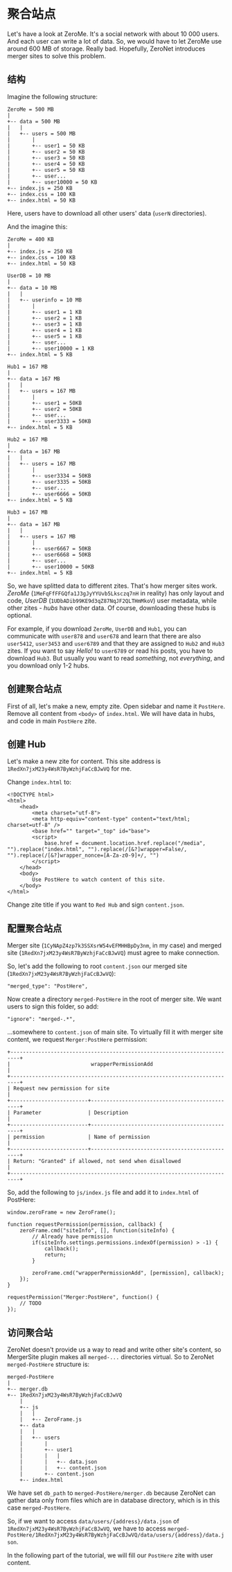 # 聚合站点

Let's have a look at ZeroMe. It's a social network with about 10 000 users. And each user can write a lot of data. So, we would have to let ZeroMe use around 600 MB of storage. Really bad. Hopefully, ZeroNet introduces merger sites to solve this problem.

## 结构

Imagine the following structure:

    ZeroMe = 500 MB
    |
    +-- data = 500 MB
    |   |
    |   +-- users = 500 MB
    |       |
    |       +-- user1 = 50 KB
    |       +-- user2 = 50 KB
    |       +-- user3 = 50 KB
    |       +-- user4 = 50 KB
    |       +-- user5 = 50 KB
    |       +-- user...
    |       +-- user10000 = 50 KB
    +-- index.js = 250 KB
    +-- index.css = 100 KB
    +-- index.html = 50 KB

Here, users have to download all other users' data (`userN` directories).

And the imagine this:

    ZeroMe = 400 KB
    |
    +-- index.js = 250 KB
    +-- index.css = 100 KB
    +-- index.html = 50 KB

    UserDB = 10 MB
    |
    +-- data = 10 MB
    |   |
    |   +-- userinfo = 10 MB
    |       |
    |       +-- user1 = 1 KB
    |       +-- user2 = 1 KB
    |       +-- user3 = 1 KB
    |       +-- user4 = 1 KB
    |       +-- user5 = 1 KB
    |       +-- user...
    |       +-- user10000 = 1 KB
    +-- index.html = 5 KB

    Hub1 = 167 MB
    |
    +-- data = 167 MB
    |   |
    |   +-- users = 167 MB
    |       |
    |       +-- user1 = 50KB
    |       +-- user2 = 50KB
    |       +-- user...
    |       +-- user3333 = 50KB
    +-- index.html = 5 KB

    Hub2 = 167 MB
    |
    +-- data = 167 MB
    |   |
    |   +-- users = 167 MB
    |       |
    |       +-- user3334 = 50KB
    |       +-- user3335 = 50KB
    |       +-- user...
    |       +-- user6666 = 50KB
    +-- index.html = 5 KB

    Hub3 = 167 MB
    |
    +-- data = 167 MB
    |   |
    |   +-- users = 167 MB
    |       |
    |       +-- user6667 = 50KB
    |       +-- user6668 = 50KB
    |       +-- user...
    |       +-- user10000 = 50KB
    +-- index.html = 5 KB

So, we have splitted data to different zites. That's how merger sites work. _ZeroMe_ (`1MeFqFfFFGQfa1J3gJyYYUvb5Lksczq7nH` in reality) has only layout and code, _UserDB_ (`1UDbADib99KE9d3qZ87NqJF2QLTHmMkoV`) user metadata, while other zites - _hubs_ have other data. Of course, downloading these hubs is optional.

For example, if you download `ZeroMe`, `UserDB` and `Hub1`, you can communicate with `user878` and `user678` and learn that there are also `user5412`, `user3453` and `user6789` and that they are assigned to `Hub2` and `Hub3` zites. If you want to say _Hello!_ to `user6789` or read his posts, you have to download `Hub3`. But usually you want to read _something_, not _everything_, and you download only 1-2 hubs.

## 创建聚合站点

First of all, let's make a new, empty zite. Open sidebar and name it `PostHere`. Remove all content from `<body>` of `index.html`. We will have data in hubs, and code in main `PostHere` zite.

## 创建 Hub

Let's make a new zite for content. This site address is `1RedXn7jxM23y4WsR7ByWzhjFaCcBJwVQ` for me.

Change `index.html` to:

    <!DOCTYPE html>
    <html>
        <head>
            <meta charset="utf-8">
            <meta http-equiv="content-type" content="text/html; charset=utf-8" />
            <base href="" target="_top" id="base">
            <script>
                base.href = document.location.href.replace("/media", "").replace("index.html", "").replace(/[&?]wrapper=False/, "").replace(/[&?]wrapper_nonce=[A-Za-z0-9]+/, "")
            </script>
        </head>
        <body>
            Use PostHere to watch content of this site.
        </body>
    </html>

Change zite title if you want to `Red Hub` and sign `content.json`.

## 配置聚合站点

Merger site (`1CyNApZ4zp7k3SSXsrW54vEFMHHBpDy3nm`, in my case) and merged site (`1RedXn7jxM23y4WsR7ByWzhjFaCcBJwVQ`) must agree to make connection.

So, let's add the following to root `content.json` our merged site (`1RedXn7jxM23y4WsR7ByWzhjFaCcBJwVQ`):

    "merged_type": "PostHere",

Now create a directory `merged-PostHere` in the root of merger site. We want users to sign this folder, so add:

    "ignore": "merged-.*",

...somewhere to `content.json` of main site. To virtually fill it with merger site content, we request `Merger:PostHere` permission:

    +-------------------------------------------------------------------------+
    |                          wrapperPermissionAdd                           |
    +-------------------------------------------------------------------------+
    | Request new permission for site                                         |
    +-------------------------+-----------------------------------------------+
    | Parameter               | Description                                   |
    +-------------------------+-----------------------------------------------+
    | permission              | Name of permission                            |
    +-------------------------+-----------------------------------------------+
    | Return: "Granted" if allowed, not send when disallowed                  |
    +-------------------------------------------------------------------------+

So, add the following to `js/index.js` file and add it to `index.html` of PostHere:

    window.zeroFrame = new ZeroFrame();

    function requestPermission(permission, callback) {
        zeroFrame.cmd("siteInfo", [], function(siteInfo) {
            // Already have permission
            if(siteInfo.settings.permissions.indexOf(permission) > -1) {
                callback();
                return;
            }

            zeroFrame.cmd("wrapperPermissionAdd", [permission], callback);
        });
    }

    requestPermission("Merger:PostHere", function() {
        // TODO
    });

## 访问聚合站

ZeroNet doesn't provide us a way to read and write other site's content, so MergerSite plugin makes all `merged-...` directories virtual. So to ZeroNet `merged-PostHere` structure is:

    merged-PostHere
    |
    +-- merger.db
    +-- 1RedXn7jxM23y4WsR7ByWzhjFaCcBJwVQ
        |
        +-- js
        |   |
        |   +-- ZeroFrame.js
        +-- data
        |   |
        |   +-- users
        |       |
        |       +-- user1
        |       |   |
        |       |   +-- data.json
        |       |   +-- content.json
        |       +-- content.json
        +-- index.html

We have set `db_path` to `merged-PostHere/merger.db` because ZeroNet can gather data only from files which are in database directory, which is in this case `merged-PostHere`.

So, if we want to access `data/users/{address}/data.json` of `1RedXn7jxM23y4WsR7ByWzhjFaCcBJwVQ`, we have to access `merged-PostHere/1RedXn7jxM23y4WsR7ByWzhjFaCcBJwVQ/data/users/{address}/data.json`.

In the following part of the tutorial, we will fill our `PostHere` zite with user content.
